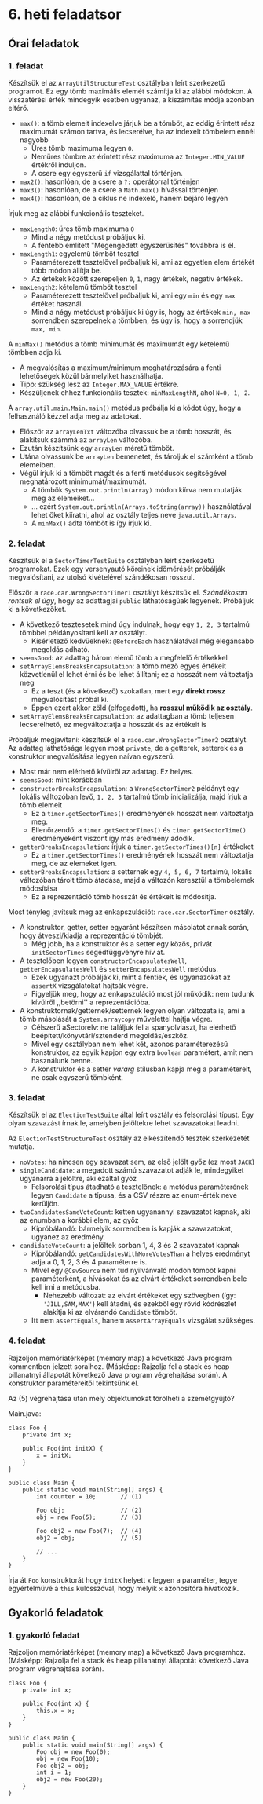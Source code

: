# 6. heti feladatsor


## Órai feladatok

### 1. feladat

Készítsük el az `ArrayUtilStructureTest` osztályban leírt szerkezetű programot.
Ez egy tömb maximális elemét számítja ki az alábbi módokon.
A visszatérési érték mindegyik esetben ugyanaz, a kiszámítás módja azonban eltérő.

- `max()`: a tömb elemeit indexelve járjuk be a tömböt, az eddig érintett rész maximumát számon tartva, és lecserélve, ha az indexelt tömbelem ennél nagyobb
    - Üres tömb maximuma legyen `0`.
    - Nemüres tömbre az érintett rész maximuma az `Integer.MIN_VALUE` értékről induljon.
    - A csere egy egyszerű `if` vizsgálattal történjen.
- `max2()`: hasonlóan, de a csere a `?:` operátorral történjen
- `max3()`: hasonlóan, de a csere a `Math.max()` hívással történjen
- `max4()`: hasonlóan, de a ciklus ne indexelő, hanem bejáró legyen

Írjuk meg az alábbi funkcionális teszteket.

- `maxLength0`: üres tömb maximuma `0`
    - Mind a négy metódust próbáljuk ki.
    - A fentebb említett "Megengedett egyszerűsítés" továbbra is él.
- `maxLength1`: egyelemű tömböt tesztel
    - Paraméterezett tesztelővel próbáljuk ki, ami az egyetlen elem értékét több módon állítja be.
    - Az értékek között szerepeljen `0`, `1`, nagy értékek, negatív értékek.
- `maxLength2`: kételemű tömböt tesztel
    - Paraméterezett tesztelővel próbáljuk ki, ami egy `min` és egy `max` értéket használ.
    - Mind a négy metódust próbáljuk ki úgy is, hogy az értékek `min, max` sorrendben szerepelnek a tömbben, és úgy is, hogy a sorrendjük `max, min`.

A `minMax()` metódus a tömb minimumát és maximumát egy kételemű tömbben adja ki.

- A megvalósítás a maximum/minimum meghatározására a fenti lehetőségek közül bármelyiket használhatja.
- Tipp: szükség lesz az `Integer.MAX_VALUE` értékre.
- Készüljenek ehhez funkcionális tesztek: `minMaxLengthN`, ahol `N=0, 1, 2`.

A `array.util.main.Main.main()` metódus próbálja ki a kódot úgy, hogy a felhasználó kézzel adja meg az adatokat.

-   Először az `arrayLenTxt` változóba olvassuk be a tömb hosszát, és alakítsuk számmá az `arrayLen` változóba.
-   Ezután készítsünk egy `arrayLen` méretű tömböt.
-   Utána olvassunk be `arrayLen` bemenetet, és tároljuk el számként a tömb elemeiben.
-   Végül írjuk ki a tömböt magát és a fenti metódusok segítségével meghatározott minimumát/maximumát.
    -   A tömbök `System.out.println(array)` módon kiírva nem mutatják meg az elemeiket...
    -   ... ezért `System.out.println(Arrays.toString(array))` használatával lehet őket kiíratni, ahol az osztály teljes neve `java.util.Arrays`.
    -   A `minMax()` adta tömböt is így írjuk ki.


### 2. feladat

Készítsük el a `SectorTimerTestSuite` osztályban leírt szerkezetű programokat.
Ezek egy versenyautó köreinek időmérését próbálják megvalósítani, az utolsó kivételével szándékosan rosszul.

Először a `race.car.WrongSectorTimer1` osztályt készítsük el.
*Szándékosan rontsuk el úgy*, hogy az adattagjai `public` láthatóságúak legyenek.
Próbáljuk ki a következőket.

- A következő tesztesetek mind úgy indulnak, hogy egy `1, 2, 3` tartalmú tömbbel példányosítani kell az osztályt.
    - Kísérletező kedvűeknek: `@BeforeEach` használatával még elegánsabb megoldás adható.
- `seemsGood`: az adattag három elemű tömb a megfelelő értékekkel
- `setArrayElemsBreaksEncapsulation`: a tömb mező egyes értékeit közvetlenül el lehet érni és be lehet állítani; ez a hosszát nem változtatja meg
    - Ez a teszt (és a következő) szokatlan, mert egy **direkt rossz** megvalósítást próbál ki.
    - Éppen ezért akkor zöld (elfogadott), ha **rosszul működik az osztály**.
- `setArrayElemsBreaksEncapsulation`: az adattagban a tömb teljesen lecserélhető, ez megváltoztatja a hosszát és az értékeit is

Próbáljuk megjavítani: készítsük el a `race.car.WrongSectorTimer2` osztályt.
Az adattag láthatósága legyen most `private`, de a getterek, setterek és a konstruktor megvalósítása legyen naívan egyszerű.

- Most már nem elérhető kívülről az adattag. Ez helyes.
- `seemsGood`: mint korábban
- `constructorBreaksEncapsulation`: a `WrongSectorTimer2` példányt egy lokális változóban levő, `1, 2, 3` tartalmú tömb inicializálja, majd írjuk a tömb elemeit
    - Ez a `timer.getSectorTimes()` eredményének hosszát nem változtatja meg.
    - Ellenőrzendő: a `timer.getSectorTimes()` és `timer.getSectorTime()` eredményeként viszont így más eredmény adódik.
- `getterBreaksEncapsulation`: írjuk a `timer.getSectorTimes()[n]` értékeket
    - Ez a `timer.getSectorTimes()` eredményének hosszát nem változtatja meg, de az elemeket igen.
- `setterBreaksEncapsulation`: a setternek egy `4, 5, 6, 7` tartalmú, lokális változóban tárolt tömb átadása, majd a változón keresztül a tömbelemek módosítása
    - Ez a reprezentáció tömb hosszát és értékeit is módosítja.

Most tényleg javítsuk meg az enkapszulációt: `race.car.SectorTimer` osztály.

- A konstruktor, getter, setter egyaránt készítsen másolatot annak során, hogy átveszi/kiadja a reprezentáció tömbjét.
    - Még jobb, ha a konstruktor és a setter egy közös, privát `initSectorTimes` segédfüggvényre hív át.
- A tesztelőben legyen `constructorEncapsulatesWell`, `getterEncapsulatesWell` és `setterEncapsulatesWell` metódus.
    - Ezek ugyanazt próbálják ki, mint a fentiek, és ugyanazokat az `assertX` vizsgálatokat hajtsák végre.
    - Figyeljük meg, hogy az enkapszuláció most jól működik: nem tudunk kívülről ,,betörni'' a reprezentációba.
- A konstruktornak/getternek/setternek legyen olyan változata is, ami a tömb másolását a `System.arraycopy` művelettel hajtja végre.
    - Célszerű aSectorelv: ne találjuk fel a spanyolviaszt, ha elérhető beépített/könyvtári/sztenderd megoldás/eszköz.
    - Mivel egy osztályban nem lehet két, azonos paraméterezésű konstruktor, az egyik kapjon egy extra `boolean` paramétert, amit nem használunk benne.
    - A konstruktor és a setter *vararg* stílusban kapja meg a paramétereit, ne csak egyszerű tömbként.


### 3. feladat

Készítsük el az `ElectionTestSuite` által leírt osztály és felsorolási típust.
Egy olyan szavazást írnak le, amelyben jelöltekre lehet szavazatokat leadni.

Az `ElectionTestStructureTest` osztály az elkészítendő tesztek szerkezetét mutatja.

- `noVotes`: ha nincsen egy szavazat sem, az első jelölt győz (ez most `JACK`)
- `singleCandidate`: a megadott számú szavazatot adják le, mindegyiket ugyanarra a jelöltre, aki ezáltal győz
    - Felsorolási típus átadható a tesztelőnek: a metódus paraméterének legyen `Candidate` a típusa, és a CSV részre az enum-érték neve kerüljön.
- `twoCandidatesSameVoteCount`: ketten ugyanannyi szavazatot kapnak, aki az enumban a korábbi elem, az győz
    - Kipróbálandó: bármelyik sorrendben is kapják a szavazatokat, ugyanez az eredmény.
- `candidateVoteCount`: a jelöltek sorban 1, 4, 3 és 2 szavazatot kapnak
    - Kipróbálandó: `getCandidatesWithMoreVotesThan` a helyes eredményt adja a 0, 1, 2, 3 és 4 paraméterre is.
    - Mivel egy `@CsvSource` nem tud nyilvánvaló módon tömböt kapni paraméterként, a hívásokat és az elvárt értékeket sorrendben bele kell írni a metódusba.
        - Nehezebb változat: az elvárt értékeket egy szövegben (így: `'JILL,SAM,MAX'`) kell átadni, és ezekből egy rövid kódrészlet alakítja ki az elvárandó `Candidate` tömböt.
    - Itt nem `assertEquals`, hanem `assertArrayEquals` vizsgálat szükséges.


### 4. feladat

Rajzoljon memóriatérképet (memory map) a következő Java program kommentben jelzett soraihoz.
(Másképp: Rajzolja fel a stack és heap pillanatnyi állapotát következő Java program végrehajtása során).
A konstruktor paramétereitől tekintsünk el.

Az (5) végrehajtása után mely objektumokat törölheti a szemétgyűjtő?

Main.java:

~~~{.java}
class Foo {
    private int x;

    public Foo(int initX) {
        x = initX;
    }
}

public class Main {
    public static void main(String[] args) {
        int counter = 10;       // (1)

        Foo obj;                // (2)
        obj = new Foo(5);       // (3)

        Foo obj2 = new Foo(7);  // (4)
        obj2 = obj;             // (5)

        // ...
    }
}
~~~

Írja át `Foo` konstruktorát hogy `initX` helyett `x` legyen a paraméter, tegye egyértelművé a `this` kulcsszóval, hogy melyik `x` azonosítóra hivatkozik.


## Gyakorló feladatok

### 1. gyakorló feladat

Rajzoljon memóriatérképet (memory map) a következő Java programhoz.
(Másképp: Rajzolja fel a stack és heap pillanatnyi állapotát következő Java program végrehajtása során).

~~~{.java}
class Foo {
    private int x;

    public Foo(int x) {
        this.x = x;
    }
}

public class Main {
    public static void main(String[] args) {
        Foo obj = new Foo(0);
        obj = new Foo(10);
        Foo obj2 = obj;
        int i = 1;
        obj2 = new Foo(20);
    }
}
~~~
